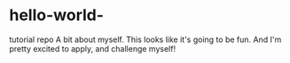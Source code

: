 # hello-world-
tutorial repo
A bit about myself. This looks like it's going to be fun. And I'm pretty excited to apply, and challenge myself!
